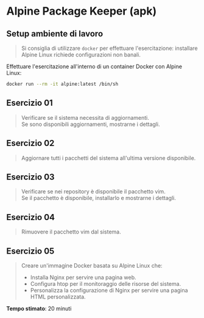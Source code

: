 # Alpine Package Keeper (apk)

## Setup ambiente di lavoro

> Si consiglia di utilizzare `docker` per effettuare l'esercitazione: installare Alpine Linux richiede configurazioni non banali.

Effettuare l'esercitazione all'interno di un container Docker con Alpine Linux:

```bash
docker run --rm -it alpine:latest /bin/sh
```

## Esercizio 01

> Verificare se il sistema necessita di aggiornamenti.  
> Se sono disponibili aggiornamenti, mostrarne i dettagli.

## Esercizio 02

> Aggiornare tutti i pacchetti del sistema all'ultima versione disponibile.

## Esercizio 03

> Verificare se nei repository è disponibile il pacchetto vim.  
> Se il pacchetto è disponibile, installarlo e mostrarne i dettagli.

## Esercizio 04

> Rimuovere il pacchetto vim dal sistema.

## Esercizio 05

> Creare un'immagine Docker basata su Alpine Linux che:
>
> - Installa Nginx per servire una pagina web.
> - Configura htop per il monitoraggio delle risorse del sistema.
> - Personalizza la configurazione di Nginx per servire una pagina HTML personalizzata.

**Tempo stimato**: 20 minuti